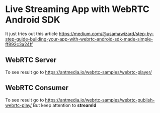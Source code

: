 # Live Streaming App with WebRTC Android SDK

It just tries out this article https://medium.com/@usamawizard/step-by-step-guide-building-your-app-with-webrtc-android-sdk-made-simple-ff892c3a24ff

## WebRTC Server

To see result go to https://antmedia.io/webrtc-samples/webrtc-player/

## WebRTC Consumer

To see result go to https://antmedia.io/webrtc-samples/webrtc-publish-webrtc-play/
But keep attention to **streamId**